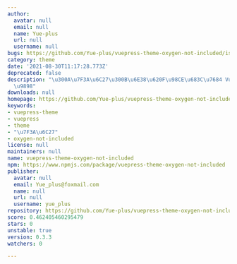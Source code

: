 ```yaml
---
author:
  avatar: null
  email: null
  name: Yue-plus
  url: null
  username: null
bugs: https://github.com/Yue-plus/vuepress-theme-oxygen-not-included/issues
category: theme
date: '2021-08-30T11:17:28.773Z'
deprecated: false
description: "\u300A\u7F3A\u6C27\u300B\u6E38\u620F\u98CE\u683C\u7684 VuePress2 \u4E3B\
  \u9898"
downloads: null
homepage: https://github.com/Yue-plus/vuepress-theme-oxygen-not-included#readme
keywords:
- vuepress-theme
- vuepress
- theme
- "\u7F3A\u6C27"
- oxygen-not-included
license: null
maintainers: null
name: vuepress-theme-oxygen-not-included
npm: https://www.npmjs.com/package/vuepress-theme-oxygen-not-included
publisher:
  avatar: null
  email: Yue_plus@foxmail.com
  name: null
  url: null
  username: yue_plus
repository: https://github.com/Yue-plus/vuepress-theme-oxygen-not-included
score: 0.462405460295479
stars: 0
unstable: true
version: 0.3.3
watchers: 0

---
```


